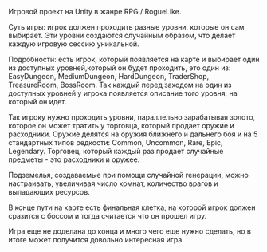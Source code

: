 Игровой проект на Unity в жанре RPG / RogueLike.

Суть игры: игрок должен проходить разные уровни, которые он сам выбирает. Эти уровни создаются случайным образом, что делает каждую игровую сессию уникальной.

Подробности: eсть игрок, который появляется на карте и выбирает один из доступных уровней,который он будет проходить, это один из: EasyDungeon, MediumDungeon, HardDungeon, TraderShop, TreasureRoom, BossRoom.
Так каждый перед заходом на один из доступных уровней у игрока появляется описание того уровня, на который он идет.             

Так игроку нужно проходить уровни, параллельно зарабатывая золото, которое он может тратить у торговца, который продает оружие и расходники.
Оружие делятся на оружия ближнего и дальнего боя и на 5 стандартных типов редкости: Common, Uncommon, Rare, Epic, Legendary.
Торговец, который каждый раз продает случайные предметы - это расходники и оружее.

Подземелья, создаваемые при помощи случайной генерации, можно настраивать, увеличивая число комнат, количество врагов и выпадающих ресурсов.

В конце пути на карте есть финальная клетка, на которой игрок должен сразится с боссом и тогда считается что он прошел игру.

Игра еще не доделана до конца и много чего еще нужно сделать, но в итоге может получится довольно интересная игра.
